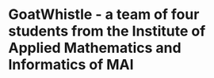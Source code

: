 # **GoatWhistle** - a team of four students from the Institute of Applied Mathematics and Informatics of MAI 
